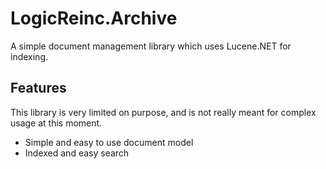 # LogicReinc.Archive
A simple document management library which uses Lucene.NET for indexing.

## Features
This library is very limited on purpose, and is not really meant for complex usage at this moment.
 - Simple and easy to use document model
 - Indexed and easy search

